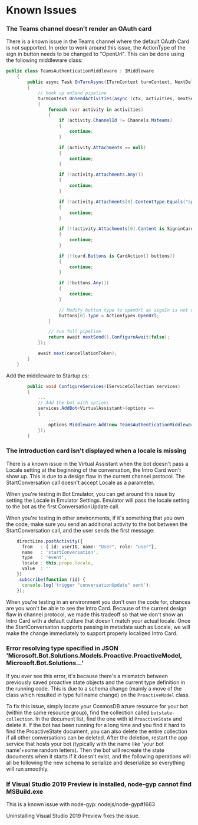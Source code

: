 # Known Issues

### The Teams channel doesn't render an OAuth card

There is a known issue in the Teams channel where the default OAuth Card is not supported. In order to work around this issue, the ActionType of the sign in button needs to be changed to "OpenUrl". This can be done using the following middleware class:

```csharp
public class TeamsAuthenticationMiddleware : IMiddleware
    {
        public async Task OnTurnAsync(ITurnContext turnContext, NextDelegate next, CancellationToken cancellationToken = new CancellationToken())
        {
            // hook up onSend pipeline
            turnContext.OnSendActivities(async (ctx, activities, nextSend) =>
            {
                foreach (var activity in activities)
                {
                    if (activity.ChannelId != Channels.Msteams)
                    {
                        continue;
                    }

                    if (activity.Attachments == null)
                    {
                        continue;
                    }

                    if (!activity.Attachments.Any())
                    {
                        continue;
                    }

                    if (!activity.Attachments[0].ContentType.Equals("application/vnd.microsoft.card.signin", StringComparison.InvariantCultureIgnoreCase))
                    {
                        continue;
                    }

                    if (!(activity.Attachments[0].Content is SigninCard card))
                    {
                        continue;
                    }

                    if (!(card.Buttons is CardAction[] buttons))
                    {
                        continue;
                    }

                    if (!buttons.Any())
                    {
                        continue;
                    }

                    // Modify button type to openUrl as signIn is not working in teams
                    buttons[0].Type = ActionTypes.OpenUrl;
                }

                // run full pipeline
                return await nextSend().ConfigureAwait(false);
            });

            await next(cancellationToken);
        }
    }
```

Add the middleware to Startup.cs:

```csharp
        public void ConfigureServices(IServiceCollection services)
        {
            ...
            // Add the bot with options
            services.AddBot<VirtualAssistant>(options =>
            {
                ...
                options.Middleware.Add(new TeamsAuthenticationMiddleware());
            });
        }
```

### The introduction card isn't displayed when a locale is missing

There is a known issue in the Virtual Assistant when the bot doesn't pass a Locale setting at the beginning of the conversation, the Intro Card won't show up. This is due to a design flaw in the current channel protocol. The StartConversation call doesn't accept Locale as a parameter.

When you're testing in Bot Emulator, you can get around this issue by setting the Locale in Emulator Settings. Emulator will pass the locale setting to the bot as the first ConversationUpdate call.

When you're testing in other environments, if it's something that you own the code, make sure you send an additional activity to the bot between the StartConversation call, and the user sends the first message:

```typescript
    directLine.postActivity({
      from   : { id: userID, name: "User", role: "user"},
      name   : 'startConversation',
      type   : 'event',
      locale : this.props.locale,
      value  : ''
    })
    .subscribe(function (id) {
      console.log('trigger "conversationUpdate" sent');
    });
```

When you're testing in an environment you don't own the code for, chances are you won't be able to see the Intro Card. Because of the current design flaw in channel protocol, we made this tradeoff so that we don't show an Intro Card with a default culture that doesn't match your actual locale. Once the StartConversation supports passing in metadata such as Locale, we will make the change immediately to support properly localized Intro Card.

### Error resolving type specified in JSON 'Microsoft.Bot.Solutions.Models.Proactive.ProactiveModel, Microsoft.Bot.Solutions...'

If you ever see this error, it's because there's a mismatch between previously saved proactive state objects and the current type definition in the running code.
This is due to a schema change (mainly a move of the class which resulted in type full name change) on the `ProactiveModel` class.

To fix this issue, simply locate your CosmosDB azure resource for your bot (within the same resource group), find the collection called `botstate-collection`.
In the document list, find the one with id `ProactiveState` and delete it.
If the bot has been running for a long time and you find it hard to find the ProactiveState document, you can also delete the entire collection if all other conversations can be deleted. After the deletion, restart the app service that hosts your bot (typically with the name like 'your bot name'+some random letters). Then the bot will recreate the state documents when it starts if it doesn't exist, and the following operations will all be following the new schema to serialize and deserialize so everything will run smoothly.

### If Visual Studio 2019 Preview is installed, node-gyp cannot find MSBuild.exe

This is a known issue with node-gyp: nodejs/node-gyp#1663

Uninstalling Visual Studio 2019 Preview fixes the issue.

